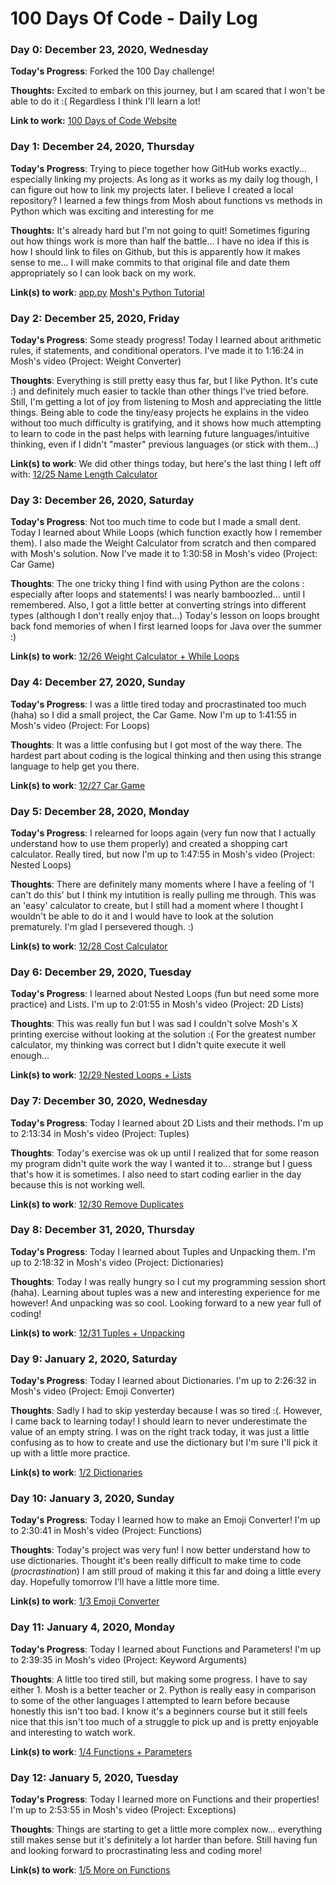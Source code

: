 # 100 Days Of Code - Daily Log

### Day 0: December 23, 2020, Wednesday

**Today's Progress**: Forked the 100 Day challenge!

**Thoughts:** Excited to embark on this journey, but I am scared that I won't be able to do it :( Regardless I think I'll learn a lot!

**Link to work:** [100 Days of Code Website](https://www.100daysofcode.com/)

### Day 1: December 24, 2020, Thursday

**Today's Progress**: Trying to piece together how GitHub works exactly... especially linking my projects. As long as it works as my daily log though, I can figure out how to link my projects later. I believe I created a local repository? I learned a few things from Mosh about functions vs methods in Python which was exciting and interesting for me

**Thoughts:** It's already hard but I'm not going to quit! Sometimes figuring out how things work is more than half the battle... I have no idea if this is how I should link to files on Github, but this is apparently how it makes sense to me... I will make commits to that original file and date them appropriately so I can look back on my work.

**Link(s) to work**: 
[app.py](https://github.com/lucywu12/100-days-of-code/blob/master/app.py)
[Mosh's Python Tutorial](https://www.youtube.com/watch?v=_uQrJ0TkZlc)


### Day 2: December 25, 2020, Friday

**Today's Progress**: Some steady progress! Today I learned about arithmetic rules, if statements, and conditional operators. I've made it to 1:16:24 in Mosh's video (Project: Weight Converter)

**Thoughts**: Everything is still pretty easy thus far, but I like Python. It's cute :) and definitely much easier to tackle than other things I've tried before. Still, I'm getting a lot of joy from listening to Mosh and appreciating the little things. Being able to code the tiny/easy projects he explains in the video without too much difficulty is gratifying, and it shows how much attempting to learn to code in the past helps with learning future languages/intuitive thinking, even if I didn't "master" previous languages (or stick with them...)

**Link(s) to work**:
We did other things today, but here's the last thing I left off with:
[12/25 Name Length Calculator](https://github.com/lucywu12/100-days-of-code/blob/master/app.py)


### Day 3: December 26, 2020, Saturday

**Today's Progress**: Not too much time to code but I made a small dent. Today I learned about While Loops (which function exactly how I remember them). I also made the Weight Calculator from scratch and then compared with Mosh's solution. Now I've made it to 1:30:58 in Mosh's video (Project: Car Game)

**Thoughts**: The one tricky thing I find with using Python are the colons : especially after loops and statements! I was nearly bamboozled... until I remembered. Also, I got a little better at converting strings into different types (although I don't really enjoy that...) Today's lesson on loops brought back fond memories of when I first learned loops for Java over the summer :)

**Link(s) to work**:
[12/26 Weight Calculator + While Loops](https://github.com/lucywu12/100-days-of-code/blob/master/app.py)


### Day 4: December 27, 2020, Sunday

**Today's Progress**: I was a little tired today and procrastinated too much (haha) so I did a small project, the Car Game. Now I'm up to 1:41:55 in Mosh's video (Project: For Loops)

**Thoughts**: It was a little confusing but I got most of the way there. The hardest part about coding is the logical thinking and then using this strange language to help get you there.

**Link(s) to work**:
[12/27 Car Game](https://github.com/lucywu12/100-days-of-code/blob/master/app.py)


### Day 5: December 28, 2020, Monday

**Today's Progress**: I relearned for loops again (very fun now that I actually understand how to use them properly) and created a shopping cart calculator. Really tired, but now I'm up to 1:47:55 in Mosh's video (Project: Nested Loops)

**Thoughts**: There are definitely many moments where I have a feeling of 'I can't do this' but I think my intutition is really pulling me through. This was an 'easy' calculator to create, but I still had a moment where I thought I wouldn't be able to do it and I would have to look at the solution prematurely. I'm glad I persevered though. :)

**Link(s) to work**:
[12/28 Cost Calculator](https://github.com/lucywu12/100-days-of-code/blob/master/app.py)


### Day 6: December 29, 2020, Tuesday

**Today's Progress**: I learned about Nested Loops (fun but need some more practice) and Lists. I'm up to 2:01:55 in Mosh's video (Project: 2D Lists)

**Thoughts**: This was really fun but I was sad I couldn't solve Mosh's X printing exercise without looking at the solution :( For the greatest number calculator, my thinking was correct but I didn't quite execute it well enough...

**Link(s) to work**:
[12/29 Nested Loops + Lists](https://github.com/lucywu12/100-days-of-code/blob/master/app.py)


### Day 7: December 30, 2020, Wednesday

**Today's Progress**: Today I learned about 2D Lists and their methods. I'm up to 2:13:34 in Mosh's video (Project: Tuples)

**Thoughts**: Today's exercise was ok up until I realized that for some reason my program didn't quite work the way I wanted it to... strange but I guess that's how it is sometimes. I also need to start coding earlier in the day because this is not working well.

**Link(s) to work**:
[12/30 Remove Duplicates](https://github.com/lucywu12/100-days-of-code/blob/master/app.py)


### Day 8: December 31, 2020, Thursday

**Today's Progress**: Today I learned about Tuples and Unpacking them. I'm up to 2:18:32 in Mosh's video (Project: Dictionaries)

**Thoughts**: Today I was really hungry so I cut my programming session short (haha). Learning about tuples was a new and interesting experience for me however! And unpacking was so cool. Looking forward to a new year full of coding!

**Link(s) to work**:
[12/31 Tuples + Unpacking](https://github.com/lucywu12/100-days-of-code/blob/master/app.py)


### Day 9: January 2, 2020, Saturday

**Today's Progress**: Today I learned about Dictionaries. I'm up to 2:26:32 in Mosh's video (Project: Emoji Converter)

**Thoughts**: Sadly I had to skip yesterday because I was so tired :(. However, I came back to learning today! I should learn to never underestimate the value of an empty string. I was on the right track today, it was just a little confusing as to how to create and use the dictionary but I'm sure I'll pick it up with a little more practice.

**Link(s) to work**:
[1/2 Dictionaries](https://github.com/lucywu12/100-days-of-code/blob/master/app.py)


### Day 10: January 3, 2020, Sunday

**Today's Progress**: Today I learned how to make an Emoji Converter! I'm up to 2:30:41 in Mosh's video (Project: Functions)

**Thoughts**: Today's project was very fun! I now better understand how to use dictionaries. Thought it's been really difficult to make time to code (*procrastination*) I am still proud of making it this far and doing a little every day. Hopefully tomorrow I'll have a little more time. 

**Link(s) to work**:
[1/3 Emoji Converter](https://github.com/lucywu12/100-days-of-code/blob/master/app.py)


### Day 11: January 4, 2020, Monday

**Today's Progress**: Today I learned about Functions and Parameters! I'm up to 2:39:35 in Mosh's video (Project: Keyword Arguments)

**Thoughts**: A little too tired still, but making some progress. I have to say either 1. Mosh is a better teacher or 2. Python is really easy in comparison to some of the other languages I attempted to learn before because honestly this isn't too bad. I know it's a beginners course but it still feels nice that this isn't too much of a struggle to pick up and is pretty enjoyable and interesting to watch work.

**Link(s) to work**:
[1/4 Functions + Parameters](https://github.com/lucywu12/100-days-of-code/blob/master/app.py)


### Day 12: January 5, 2020, Tuesday

**Today's Progress**: Today I learned more on Functions and their properties! I'm up to 2:53:55 in Mosh's video (Project: Exceptions)

**Thoughts**: Things are starting to get a little more complex now... everything still makes sense but it's definitely a lot harder than before. Still having fun and looking forward to procrastinating less and coding more!

**Link(s) to work**:
[1/5 More on Functions](https://github.com/lucywu12/100-days-of-code/blob/master/app.py)
